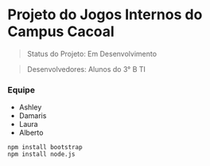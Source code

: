 # Projeto do Jogos Internos do Campus Cacoal

>Status do Projeto: Em Desenvolvimento

>Desenvolvedores: Alunos do 3° B TI

### Equipe
* Ashley
* Damaris
* Laura
* Alberto

```
npm install bootstrap
npm install node.js
```
